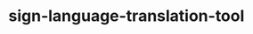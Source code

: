 # sign-language-translation-tool

<!--

Tools: Python, Django, RESTful API, Postman Agent

Task Description:
The API allows users to submit text input and receive a simple response indicating successful translation.

Requirements:
- Implement a single API endpoint for:
  - Receiving text input in English.
  - Generating a simple response indicating successful translation.
- Use appropriate HTTP methods (e.g., POST) and status codes.
- Simulate the translation process without integrating with external services or libraries.
- Ensure basic error handling and validation.
- Provide minimal documentation for your API endpoint.

Test via Postman Agent:
1. Navigate to "sign-language-translation-tool" directory
2. Activate virtual enviornment: source ./.venv/bin/activate
2. python manage.py runserver
3. Create a new request using:
    a. http://localhost:8000/translator/
    b. Navigate to "Body", then select "raw", enter the following:
        {
            "message": "hello"
        }

GitHub Repository:
https://github.com/pkannan3/sign-language-translation-tool

Reference Material:
- Previous projects/notes
- https://www.django-rest-framework.org/api-guide/views/#api_view
- https://www.django-rest-framework.org/tutorial/2-requests-and-responses/#request-objects
- https://www.django-rest-framework.org/api-guide/status-codes/

-->
